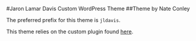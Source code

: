 #Jaron Lamar Davis Custom WordPress Theme
##Theme by Nate Conley

The preferred prefix for this theme is ```jldavis```.

This theme relies on the custom plugin found [here](https://github.com/nateconley/jaronlamardavis-plugin).